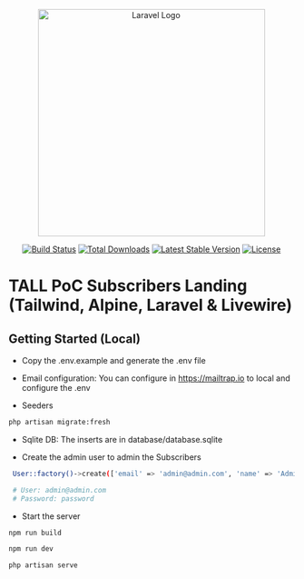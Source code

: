 <p align="center"><a href="https://laravel.com" target="_blank"><img src="https://raw.githubusercontent.com/laravel/art/master/logo-lockup/5%20SVG/2%20CMYK/1%20Full%20Color/laravel-logolockup-cmyk-red.svg" width="400" alt="Laravel Logo"></a></p>

<p align="center">
<a href="https://github.com/laravel/framework/actions"><img src="https://github.com/laravel/framework/workflows/tests/badge.svg" alt="Build Status"></a>
<a href="https://packagist.org/packages/laravel/framework"><img src="https://img.shields.io/packagist/dt/laravel/framework" alt="Total Downloads"></a>
<a href="https://packagist.org/packages/laravel/framework"><img src="https://img.shields.io/packagist/v/laravel/framework" alt="Latest Stable Version"></a>
<a href="https://packagist.org/packages/laravel/framework"><img src="https://img.shields.io/packagist/l/laravel/framework" alt="License"></a>
</p>

# TALL PoC Subscribers Landing (Tailwind, Alpine, Laravel & Livewire)

## Getting Started (Local)

- Copy the .env.example and generate the .env file

- Email configuration: You can configure in <https://mailtrap.io> to local and configure the .env

- Seeders

``` bash
php artisan migrate:fresh
```

- Sqlite DB: The inserts are in database/database.sqlite

- Create the admin user to admin the Subscribers

``` bash
 User::factory()->create(['email' => 'admin@admin.com', 'name' => 'Administrator']);

 # User: admin@admin.com
 # Password: password
```

- Start the server

``` bash
npm run build

npm run dev

php artisan serve
```
